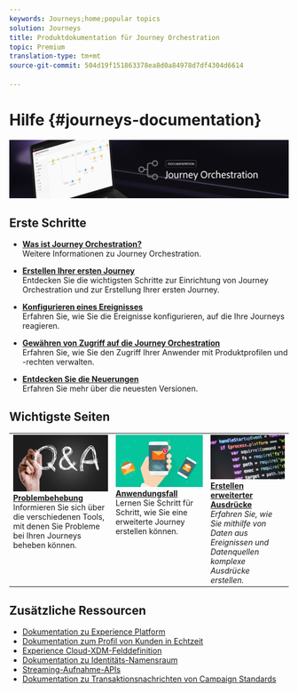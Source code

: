 ```yaml
---
keywords: Journeys;home;popular topics
solution: Journeys
title: Produktdokumentation für Journey Orchestration
topic: Premium
translation-type: tm+mt
source-git-commit: 504d19f151863378ea8d0a84978d7df4304d6614

---
```



# Hilfe {#journeys-documentation}

![](using/assets/do-not-localize/bannerjourney.png)

## Erste Schritte

* **[Was ist Journey Orchestration?](using/about/about-journey-orchestration.md)**<br/>Weitere Informationen zu Journey Orchestration.

* **[Erstellen Ihrer ersten Journey](using/about/get-started.md)**<br/>Entdecken Sie die wichtigsten Schritte zur Einrichtung von Journey Orchestration und zur Erstellung Ihrer ersten Journey.

* **[Konfigurieren eines Ereignisses](using/event/about-events.md#section_tbk_5qt_pgb)**<br/>Erfahren Sie, wie Sie die Ereignisse konfigurieren, auf die Ihre Journeys reagieren.

* **[Gewähren von Zugriff auf die Journey Orchestration](using/about/access-management.md)**<br/>Erfahren Sie, wie Sie den Zugriff Ihrer Anwender mit Produktprofilen und -rechten verwalten.

* **[Entdecken Sie die Neuerungen](using/release-notes/release-notes.md)**<br/>Erfahren Sie mehr über die neuesten Versionen.

## Wichtigste Seiten

<table>
<tr>
    <td valign="top">
        <a href="using/about/troubleshooting.md">
       <img alt="Entwickler" src="using/assets/do-not-localize/FAQ.png" />
       </a>
    <div>
    <a href="using/about/troubleshooting.md"><strong>Problembehebung</strong></a>
    </div>
    <em></em>Informieren Sie sich über die verschiedenen Tools, mit denen Sie Probleme bei Ihren Journeys beheben können.
    <br>
  </td>
  <td valign="top">
    <a href="using/usecase/building-the-journey.md">
      <img alt="build" src="using/assets/do-not-localize/design.png"/>
    </a>
    <div>
    <a href="using/usecase/building-the-journey.md"><strong>Anwendungsfall</strong></a>
    </div>
    <em></em>Lernen Sie Schritt für Schritt, wie Sie eine erweiterte Journey erstellen können.
    <br>
  </td>
  <td valign="top">
    <a href="using/expression/expressionadvanced.md">
      <img alt="Bedingungen" src="using/assets/do-not-localize/dev.png"/>
    </a>
    <div>
    <a href="using/expression/expressionadvanced.md"><strong>Erstellen erweiterter Ausdrücke</strong></a>
    </div>
    <em>Erfahren Sie, wie Sie mithilfe von Daten aus Ereignissen und Datenquellen komplexe Ausdrücke erstellen. </em>
    <br>
  </td>
</tr>
</table>

## Zusätzliche Ressourcen

* [Dokumentation zu Experience Platform](https://www.adobe.com/de/experience-platform/documentation-and-developer-resources.html)
* [Dokumentation zum Profil von Kunden in Echtzeit](https://docs.adobe.com/content/help/en/experience-platform/profile/home.html)
* [Experience Cloud-XDM-Felddefinition](https://docs.adobe.com/content/help/en/experience-platform/xdm/home.html)
* [Dokumentation zu Identitäts-Namensraum](https://docs.adobe.com/content/help/en/experience-platform/identity/home.html)
* [Streaming-Aufnahme-APIs](https://docs.adobe.com/content/help/en/experience-platform/ingestion/streaming/overview.html)
* [Dokumentation zu Transaktionsnachrichten von Campaign Standards](https://docs.adobe.com/content/help/de-DE/campaign-standard/using/communication-channels/transactional-messaging/about-transactional-messaging.html)
